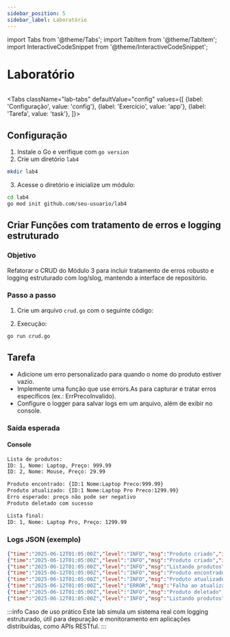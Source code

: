 ```yaml
---
sidebar_position: 5
sidebar_label: Laboratório
---
```


import Tabs from '@theme/Tabs';
import TabItem from '@theme/TabItem';
import InteractiveCodeSnippet from '@theme/InteractiveCodeSnippet';

# Laboratório

<div className="text--right" style={{ background:'#6eb6e6', borderBottom:'3px solid #007d9c', marginTop:'2rem', marginBottom:'5rem' }}>
<img src={require('@site/static/img/gophers/gopher-background.png').default} style={{ width:'20rem',padding:'10px 0' }} alt="" />
</div>

<Tabs
className="lab-tabs"
defaultValue="config"
values={[
{label: 'Configuração', value: 'config'},
{label: 'Exercício', value: 'app'},
{label: 'Tarefa', value: 'task'},
]}>
<TabItem value="config">

## Configuração

1. Instale o Go e verifique com `go version`
2. Crie um diretório `lab4`

```bash
mkdir lab4
```

3. Acesse o diretório e inicialize um módulo:

```bash
cd lab4
go mod init github.com/seu-usuario/lab4
```

</TabItem>
<TabItem value="app">

## Criar Funções com tratamento de erros e logging estruturado

### Objetivo

Refatorar o CRUD do Módulo 3 para incluir tratamento de erros robusto e logging estruturado com log/slog, mantendo a interface de repositório.

### Passo a passo

1. Crie um arquivo `crud.go` com o seguinte código:

<InteractiveCodeSnippet 
    src="code/mod4/lab/crud.go" 
    allowExecute={true} 
    allowEdit={false} />

2. Execução:

```bash
go run crud.go
```

</TabItem>
<TabItem value="task">

## Tarefa

- Adicione um erro personalizado para quando o nome do produto estiver vazio.
- Implemente uma função que use errors.As para capturar e tratar erros específicos (ex.: ErrPrecoInvalido).
- Configure o logger para salvar logs em um arquivo, além de exibir no console.

### Saída esperada

#### Console

```bash
Lista de produtos:
ID: 1, Nome: Laptop, Preço: 999.99
ID: 2, Nome: Mouse, Preço: 29.99

Produto encontrado: {ID:1 Nome:Laptop Preco:999.99}
Produto atualizado: {ID:1 Nome:Laptop Pro Preco:1299.99}
Erro esperado: preço não pode ser negativo
Produto deletado com sucesso

Lista final:
ID: 1, Nome: Laptop Pro, Preço: 1299.99
```

### Logs JSON (exemplo)

```json
{"time":"2025-06-12T01:05:00Z","level":"INFO","msg":"Produto criado","id":1,"nome":"Laptop","preco":999.99}
{"time":"2025-06-12T01:05:00Z","level":"INFO","msg":"Produto criado","id":2,"nome":"Mouse","preco":29.99}
{"time":"2025-06-12T01:05:00Z","level":"INFO","msg":"Listando produtos","total":2}
{"time":"2025-06-12T01:05:00Z","level":"INFO","msg":"Produto encontrado","id":1}
{"time":"2025-06-12T01:05:00Z","level":"INFO","msg":"Produto atualizado","id":1,"nome":"Laptop Pro","preco":1299.99}
{"time":"2025-06-12T01:05:00Z","level":"ERROR","msg":"Falha ao atualizar produto","error":"preço não pode ser negativo","id":1}
{"time":"2025-06-12T01:05:00Z","level":"INFO","msg":"Produto deletado","id":2}
{"time":"2025-06-12T01:05:00Z","level":"INFO","msg":"Listando produtos","total":1}
```

:::info Caso de uso prático
Este lab simula um sistema real com logging estruturado, útil para depuração e monitoramento em aplicações distribuídas, como APIs RESTful.
:::
</TabItem>
</Tabs>
